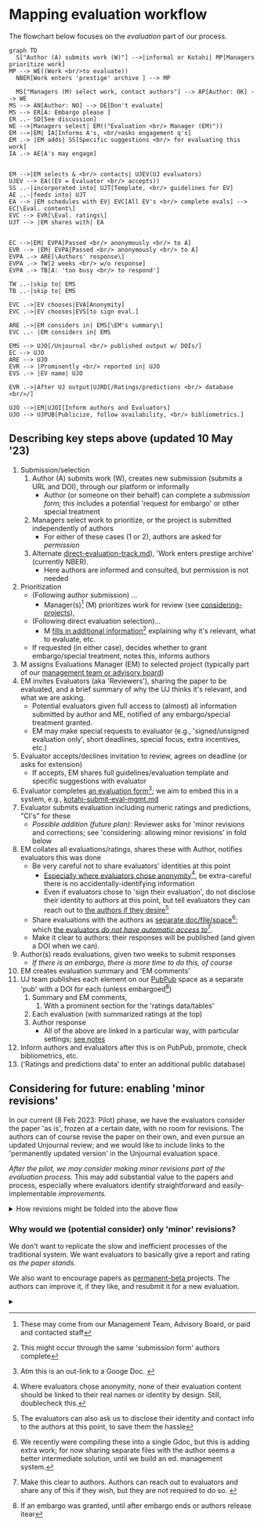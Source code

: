 # Mapping evaluation workflow

The flowchart below focuses on the _evaluation_ part of our process.&#x20;

```mermaid
graph TD
  S["Author (A) submits work (W)"] -->|informal or Kotahi| MP[Managers prioritize work] 
MP --> WE((Work <br/>to evaluate))
  NBER[Work enters 'prestige' archive ] --> MP

  MS["Managers (M) select work, contact authors"] --> AP[Author: OK] --> WE
MS --> AN[Author: NO] --> DE[Don't evaluate]
MS --> ER[A: Embargo please ]
ER ..- SD[See discussion]
WE -->|Managers select| EM(("Evaluation <br/> Manager (EM)"))
EM -->|EM| IA[Informs A's, <br/>asks engagement q's]
EM .-> |EM adds| SS[Specific suggestions <br/> for evaluating this work] 
IA .-> AE[A's may engage] 


EM -->|EM selects & <br/> contacts| UJEV(UJ evaluators) 
UJEV --> EA((EV = Evaluator <br/> accepts))
SS ..-|incorporated into| UJT[Template, <br/> guidelines for EV]
AE ..-|feeds into| UJT 
EA --> |EM schedules with EV| EVC[All EV's <br/> complete evals] --> EC[\Eval. content\]
EVC --> EVR[\Eval. ratings\] 
UJT --> |EM shares with| EA 


EC -->|EM| EVPA[Passed <br/> anonymously <br/> to A]
EVR --> |EM| EVPA[Passed <br/> anonymously <br/> to A]
EVPA .-> ARE[\Authors' response\]
EVPA .-> TW[2 weeks <br/> w/o response]
EVPA .-> TB[A: 'too busy <br/> to respond']

TW ..-|skip to| EMS
TB ..-|skip to| EMS

EVC .->|EV chooses|EVA[Anonymity]
EVC .->|EV chooses|EVS[to sign eval.]

ARE .->|EM considers in| EMS[\EM's summary\] 
EVC ..- |EM considers in| EMS

EMS --> UJO[/Unjournal <br/> published output w/ DOIs/] 
EC --> UJO
ARE --> UJO 
EVR --> |Prominently <br/> reported in| UJO
EVS .-> |EV name| UJO

EVR .->|After UJ output|UJRD[/Ratings/predictions <br/> database <br/>/]

UJO -->|EM|UJOI[Inform authors and Evaluators]
UJO --> UJPUB[Publicize, follow availability, <br/> bibliometrics.] 

```

## Describing  key steps above (updated 10 May '23)&#x20;

1. Submission/selection
   1. Author (A) submits work (W),  creates new submission (submits a URL and DOI), through our platform or informally&#x20;
      * Author (or someone on their behalf) can complete a _submission form;_ this includes a potential 'request for embargo' or other special treatment&#x20;
   2. Managers select work to prioritize, or the project is submitted independently of authors
      * For either of these cases (1 or 2), authors are asked for _permission_
   3. Alternate [direct-evaluation-track.md](../policies-projects-evaluation-workflow/considering-projects/direct-evaluation-track.md "mention")),  'Work enters prestige archive' (currently NBER).&#x20;
      * Here authors are informed and consulted, but permission is not needed
2. Prioritization&#x20;
   * (Following author submission) ...&#x20;
     * Manager(s)[^1] (M) prioritizes work for review (see [considering-projects](../policies-projects-evaluation-workflow/considering-projects/ "mention")),&#x20;
   * (Following direct evaluation selection)... &#x20;
     * M [fills in additional information](#user-content-fn-2)[^2] explaining why it's relevant, what to evaluate, etc.
   * If requested (in either case), decides whether to grant embargo/special treatment, notes this, informs authors
3. M assigns Evaluations Manager (EM) to selected project (typically part of our [management team or advisory board](../readme/discussion-team/))
4. EM invites Evaluators (aka 'Reviewers'), sharing the paper to be evaluated, and a brief summary of why the UJ thinks it's relevant, and what we are asking.&#x20;
   * Potential evaluators given full access to (almost) all information submitted by author and ME, notified of any embargo/special treatment granted.&#x20;
   * EM may make special requests to evaluator (e.g., 'signed/unsigned evaluation only', short deadlines, special focus, extra incentives, etc.)
5. Evaluator accepts/declines invitation to review, agrees on deadline (or asks for extension)
   * If accepts, EM shares full guidelines/evaluation template and specific suggestions with evaluator
6. Evaluator completes [an evaluation form](#user-content-fn-3)[^3]; we aim to embed this in a system, e.g.,  [kotahi-submit-eval-mgmt.md](../management-tech-details-discussion/hosting-and-platforms/kotahi-submit-eval-mgmt.md "mention")
7. Evaluator submits evaluation including numeric ratings and predictions, "CI's" for these
   * _Possible addition (future plan)_: Reviewer asks for 'minor revisions and corrections; see 'considering: allowing minor revisions' in fold below
8. EM collates all evaluations/ratings, shares these with Author, notifies evaluators this was done
   * Be very careful not to share evaluators' identities at this point
     * [Especially where evaluators chose anonymity](#user-content-fn-4)[^4], be extra-careful there is no accidentally-identifying information
     * Even if evaluators chose to 'sign their evaluation', do not disclose their identity to authors at this point, but tell evaluators they can reach out to [the authors if they desire](#user-content-fn-5)[^5]
   * Share evaluations with the authors as [separate doc/file/space](#user-content-fn-6)[^6]; which [the evaluators _do not have automatic access to_](#user-content-fn-7)[^7]_._ &#x20;
   * Make it clear to authors: their responses will be published (and given a DOI when we can).
9. Author(s) reads evaluations, given two weeks to submit responses
   * _If there is an embargo, there is more time to do this, of course_
10. EM creates evaluation summary and 'EM comments'
11. UJ team publishes each element on our [PubPub](https://unjournal.pubpub.org/) space as a separate 'pub' with a DOI for each (unless embargoed[^8])
    1. Summary and EM comments,&#x20;
       1. With a prominent section for the 'ratings data/tables'
    2. &#x20;Each evaluation (with summarized ratings at the top)
    3. Author response&#x20;
       * All of the above are linked in a particular way, with particular settings; [see notes](https://docs.google.com/document/d/18Yr95JbeCrDOrn4GpYWamxj2ZcOp9Ex\_arfz-7jZnko/edit)&#x20;
12. Inform authors and evaluators after this is on PubPub, promote, check bibliometrics, etc.
13. ('Ratings and predictions data' to enter an additional public database)





## Considering for future: enabling  'minor revisions'

In our current (8 Feb 2023: Pilot) phase, we have the evaluators consider the paper 'as is', frozen at a certain date, with no room for revisions. The authors can of course revise the paper on their own, and even pursue an updated Unjournal review; and we would like to include links to the 'permanently updated version' in the Unjournal evaluation space.

_After the pilot, we may consider making minor revisions part of the evaluation process._ This may add substantial value to the papers and process, especially where evaluators identify straightforward and easily-implementable _improvements._&#x20;



<details>

<summary>How revisions might be folded into the above flow</summary>

_If 'minor revisions' are requested_:&#x20;

* ...  the author has 4 weeks (strict) to make these if they want to, submit a new linked manuscript, and also submit their response to the evaluation.
* _Optional_: Reviewers can comment on any minor revisions _and adjust their rating_

</details>



### **Why would we (potential consider) only 'minor' revisions?**

We don't want to replicate the slow and inefficient processes of the traditional system. We want evaluators to basically give a report and rating _as the paper stands._&#x20;

We also want to encourage papers as [permanent-beta ](../benefits-and-features/living-research-projects.md)projects. The authors can improve it, if they like, and resubmit it for a new evaluation.&#x20;



<details>

<summary></summary>



</details>

[^1]: These may come from our Management Team, Advisory Board, or paid and contacted staff

[^2]: This might occur through the same 'submission form' authors complete

[^3]: Atm this is an out-link to a Googe Doc.&#x20;

[^4]: Where evaluators chose anonymity, none of their evaluation content should be linked to their real names or identity by design. Still, doublecheck this.



[^5]: The evaluators can also ask us to disclose their identity and contact info to the authors at this point, to save them the hassle

[^6]: We recently were compiling these into a single Gdoc, but this is adding extra work; for now sharing separate files with the author seems a better intermediate solution, until we build an ed. management system.

[^7]: Make this clear to authors. Authors can reach out to evaluators and share any of this if they wish, but they are not required to do so.&#x20;

[^8]: If an embargo was granted,  until after embargo ends or authors release itear
